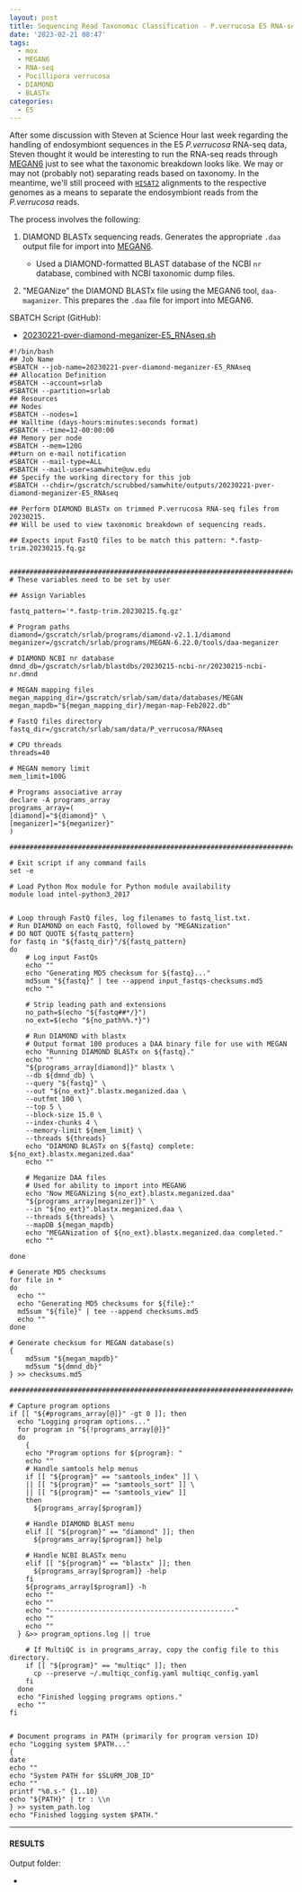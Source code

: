 ```yaml
---
layout: post
title: Sequencing Read Taxonomic Classification - P.verrucosa E5 RNA-seq Using DIAMOND BLASTx and MEGAN daa-meganizer on Mox
date: '2023-02-21 08:47'
tags: 
  - mox
  - MEGAN6
  - RNA-seq
  - Pocillipora verrucosa
  - DIAMOND
  - BLASTx
categories: 
  - E5
---
```

After some discussion with Steven at Science Hour last week regarding the handling of endosymbiont sequences in the E5 _P.verrucosa_ RNA-seq data, Steven thought it would be interesting to run the RNA-seq reads through [MEGAN6](https://uni-tuebingen.de/fakultaeten/mathematisch-naturwissenschaftliche-fakultaet/fachbereiche/informatik/lehrstuehle/algorithms-in-bioinformatics/software/megan6/) just to see what the taxonomic breakdown looks like. We may or may not (probably not) separating reads based on taxonomy. In the meantime, we'll still proceed with [`HISAT2`](https://daehwankimlab.github.io/hisat2/) alignments to the respective genomes as a means to separate the endosymbiont reads from the _P.verrucosa_ reads.

The process involves the following:

1. DIAMOND BLASTx sequencing reads. Generates the appropriate `.daa` output file for import into [MEGAN6](https://uni-tuebingen.de/fakultaeten/mathematisch-naturwissenschaftliche-fakultaet/fachbereiche/informatik/lehrstuehle/algorithms-in-bioinformatics/software/megan6/).

    - Used a DIAMOND-formatted BLAST database of the NCBI `nr` database, combined with NCBI taxonomic dump files.

2. "MEGANize" the DIAMOND BLASTx file using the MEGAN6 tool, `daa-maganizer`. This prepares the `.daa` file for import into MEGAN6.


SBATCH Script (GitHub):

- [20230221-pver-diamond-meganizer-E5_RNAseq.sh](https://github.com/RobertsLab/sams-notebook/blob/master/sbatch_scripts/20230221-pver-diamond-meganizer-E5_RNAseq.sh)

```shell
#!/bin/bash
## Job Name
#SBATCH --job-name=20230221-pver-diamond-meganizer-E5_RNAseq
## Allocation Definition
#SBATCH --account=srlab
#SBATCH --partition=srlab
## Resources
## Nodes
#SBATCH --nodes=1
## Walltime (days-hours:minutes:seconds format)
#SBATCH --time=12-00:00:00
## Memory per node
#SBATCH --mem=120G
##turn on e-mail notification
#SBATCH --mail-type=ALL
#SBATCH --mail-user=samwhite@uw.edu
## Specify the working directory for this job
#SBATCH --chdir=/gscratch/scrubbed/samwhite/outputs/20230221-pver-diamond-meganizer-E5_RNAseq

## Perform DIAMOND BLASTx on trimmed P.verrucosa RNA-seq files from 20230215.
## Will be used to view taxonomic breakdown of sequencing reads.

## Expects input FastQ files to be match this pattern: *.fastp-trim.20230215.fq.gz


###################################################################################
# These variables need to be set by user

## Assign Variables

fastq_pattern='*.fastp-trim.20230215.fq.gz'

# Program paths
diamond=/gscratch/srlab/programs/diamond-v2.1.1/diamond
meganizer=/gscratch/srlab/programs/MEGAN-6.22.0/tools/daa-meganizer

# DIAMOND NCBI nr database
dmnd_db=/gscratch/srlab/blastdbs/20230215-ncbi-nr/20230215-ncbi-nr.dmnd

# MEGAN mapping files
megan_mapping_dir=/gscratch/srlab/sam/data/databases/MEGAN
megan_mapdb="${megan_mapping_dir}/megan-map-Feb2022.db"

# FastQ files directory
fastq_dir=/gscratch/srlab/sam/data/P_verrucosa/RNAseq

# CPU threads
threads=40

# MEGAN memory limit
mem_limit=100G

# Programs associative array
declare -A programs_array
programs_array=(
[diamond]="${diamond}" \
[meganizer]="${meganizer}"
)

###################################################################################################

# Exit script if any command fails
set -e

# Load Python Mox module for Python module availability
module load intel-python3_2017


# Loop through FastQ files, log filenames to fastq_list.txt.
# Run DIAMOND on each FastQ, followed by "MEGANization"
# DO NOT QUOTE ${fastq_pattern}
for fastq in "${fastq_dir}"/${fastq_pattern}
do
	# Log input FastQs
    echo ""
    echo "Generating MD5 checksum for ${fastq}..."
	md5sum "${fastq}" | tee --append input_fastqs-checksums.md5
    echo ""

	# Strip leading path and extensions
	no_path=$(echo "${fastq##*/}")
	no_ext=$(echo "${no_path%%.*}")

	# Run DIAMOND with blastx
	# Output format 100 produces a DAA binary file for use with MEGAN
    echo "Running DIAMOND BLASTx on ${fastq}."
    echo ""
	"${programs_array[diamond]}" blastx \
	--db ${dmnd_db} \
	--query "${fastq}" \
	--out "${no_ext}".blastx.meganized.daa \
	--outfmt 100 \
	--top 5 \
	--block-size 15.0 \
	--index-chunks 4 \
    --memory-limit ${mem_limit} \
    --threads ${threads}
    echo "DIAMOND BLASTx on ${fastq} complete: ${no_ext}.blastx.meganized.daa"
    echo ""

    # Meganize DAA files
    # Used for ability to import into MEGAN6
    echo "Now MEGANizing ${no_ext}.blastx.meganized.daa"
    "${programs_array[meganizer]}" \
    --in "${no_ext}".blastx.meganized.daa \
    --threads ${threads} \
    --mapDB ${megan_mapdb}
    echo "MEGANization of ${no_ext}.blastx.meganized.daa completed."
    echo ""

done

# Generate MD5 checksums
for file in *
do
  echo ""
  echo "Generating MD5 checksums for ${file}:"
  md5sum "${file}" | tee --append checksums.md5
  echo ""
done

# Generate checksum for MEGAN database(s)
{
    md5sum "${megan_mapdb}"
    md5sum "${dmnd_db}"
} >> checksums.md5

#######################################################################################################

# Capture program options
if [[ "${#programs_array[@]}" -gt 0 ]]; then
  echo "Logging program options..."
  for program in "${!programs_array[@]}"
  do
    {
    echo "Program options for ${program}: "
    echo ""
    # Handle samtools help menus
    if [[ "${program}" == "samtools_index" ]] \
    || [[ "${program}" == "samtools_sort" ]] \
    || [[ "${program}" == "samtools_view" ]]
    then
      ${programs_array[$program]}

    # Handle DIAMOND BLAST menu
    elif [[ "${program}" == "diamond" ]]; then
      ${programs_array[$program]} help

    # Handle NCBI BLASTx menu
    elif [[ "${program}" == "blastx" ]]; then
      ${programs_array[$program]} -help
    fi
    ${programs_array[$program]} -h
    echo ""
    echo ""
    echo "----------------------------------------------"
    echo ""
    echo ""
  } &>> program_options.log || true

    # If MultiQC is in programs_array, copy the config file to this directory.
    if [[ "${program}" == "multiqc" ]]; then
      cp --preserve ~/.multiqc_config.yaml multiqc_config.yaml
    fi
  done
  echo "Finished logging programs options."
  echo ""
fi


# Document programs in PATH (primarily for program version ID)
echo "Logging system $PATH..."
{
date
echo ""
echo "System PATH for $SLURM_JOB_ID"
echo ""
printf "%0.s-" {1..10}
echo "${PATH}" | tr : \\n
} >> system_path.log
echo "Finished logging system $PATH."
```

---

#### RESULTS

Output folder:

- []()

